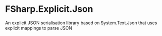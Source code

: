 # FSharp.Explicit.Json
An explicit JSON serialisation library based on System.Text.Json that uses explicit mappings to parse JSON

